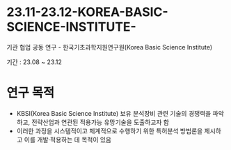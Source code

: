 # 23.11-23.12-KOREA-BASIC-SCIENCE-INSTITUTE-
기관 협업 공동 연구 - 한국기초과학지원연구원(Korea Basic Science Institute)

기간 : 23.08 ~ 23.12

# 연구 목적
+ KBSI(Korea Basic Science Institute) 보유 분석장비 관련 기술의 경쟁력을 파악하고, 전략산업과 연관된 적용가능 유망기술을 도출하고자 함
+ 이러한 과정을 시스템적이고 체계적으로 수행하기 위한 특허분석 방법론을 제시하고 이를 개발·적용하는 데 목적이 있음
